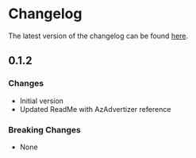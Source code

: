 # Changelog

The latest version of the changelog can be found [here](https://github.com/Azure/bicep-registry-modules/blob/main/avm/res/managed-services/registration-definition/CHANGELOG.md).

## 0.1.2

### Changes

- Initial version
- Updated ReadMe with AzAdvertizer reference

### Breaking Changes

- None
